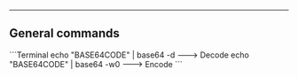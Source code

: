 --- ---
<h2>General commands</h2>
```Terminal
echo "BASE64CODE" | base64 -d          ---> Decode
echo "BASE64CODE" | base64 -w0         ---> Encode
```
